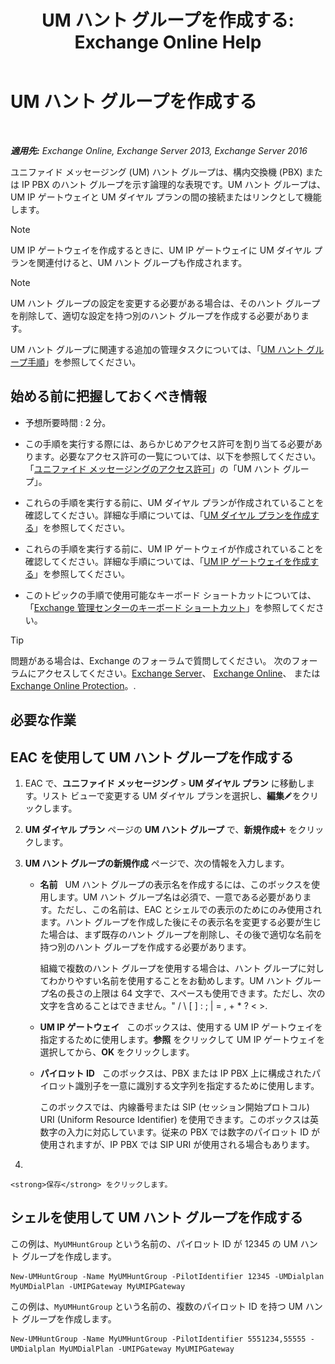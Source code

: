 ﻿---
title: 'UM ハント グループを作成する: Exchange Online Help'
TOCTitle: UM ハント グループを作成する
ms:assetid: 43ecb1ec-5f82-4516-9010-de8f954d3758
ms:mtpsurl: https://technet.microsoft.com/ja-jp/library/Aa997679(v=EXCHG.150)
ms:contentKeyID: 50555768
ms.date: 05/22/2018
mtps_version: v=EXCHG.150
f1_keywords:
- Microsoft.Exchange.Management.SnapIn.Esm.Servers.UnifiedMessaging.CreateUMHuntGroupWizardForm.CreateUMHuntGroupWizardPage1
ms.translationtype: HT
---

# UM ハント グループを作成する

 

_**適用先:** Exchange Online, Exchange Server 2013, Exchange Server 2016_

ユニファイド メッセージング (UM) ハント グループは、構内交換機 (PBX) または IP PBX のハント グループを示す論理的な表現です。UM ハント グループは、UM IP ゲートウェイと UM ダイヤル プランの間の接続またはリンクとして機能します。


> [!NOTE]
> UM IP ゲートウェイを作成するときに、UM IP ゲートウェイに UM ダイヤル プランを関連付けると、UM ハント グループも作成されます。




> [!NOTE]
> UM ハント グループの設定を変更する必要がある場合は、そのハント グループを削除して、適切な設定を持つ別のハント グループを作成する必要があります。



UM ハント グループに関連する追加の管理タスクについては、「[UM ハント グループ手順](um-hunt-group-procedures-exchange-2013-help.md)」を参照してください。

## 始める前に把握しておくべき情報

  - 予想所要時間 : 2 分。

  - この手順を実行する際には、あらかじめアクセス許可を割り当てる必要があります。必要なアクセス許可の一覧については、以下を参照してください。「[ユニファイド メッセージングのアクセス許可](unified-messaging-permissions-exchange-2013-help.md)」の「UM ハント グループ」。

  - これらの手順を実行する前に、UM ダイヤル プランが作成されていることを確認してください。詳細な手順については、「[UM ダイヤル プランを作成する](create-a-um-dial-plan-exchange-2013-help.md)」を参照してください。

  - これらの手順を実行する前に、UM IP ゲートウェイが作成されていることを確認してください。詳細な手順については、「[UM IP ゲートウェイを作成する](create-a-um-ip-gateway-exchange-2013-help.md)」を参照してください。

  - このトピックの手順で使用可能なキーボード ショートカットについては、「[Exchange 管理センターのキーボード ショートカット](keyboard-shortcuts-in-the-exchange-admin-center-exchange-online-protection-help.md)」を参照してください。


> [!TIP]
> 問題がある場合は、Exchange のフォーラムで質問してください。 次のフォーラムにアクセスしてください。<A href="https://go.microsoft.com/fwlink/p/?linkid=60612">Exchange Server</A>、 <A href="https://go.microsoft.com/fwlink/p/?linkid=267542">Exchange Online</A>、 または <A href="https://go.microsoft.com/fwlink/p/?linkid=285351">Exchange Online Protection</A>。.



## 必要な作業

## EAC を使用して UM ハント グループを作成する

1.  EAC で、<strong>ユニファイド メッセージング</strong> \> <strong>UM ダイヤル プラン</strong> に移動します。リスト ビューで変更する UM ダイヤル プランを選択し、<strong>編集</strong>![編集アイコン](images/Bb124582.6f53ccb2-1f13-4c02-bea0-30690e6ea71d(EXCHG.150).gif "編集アイコン")をクリックします。

2.  <strong>UM ダイヤル プラン</strong> ページの <strong>UM ハント グループ</strong> で、<strong>新規作成</strong>![\[追加\] アイコン](images/JJ218640.c1e75329-d6d7-4073-a27d-498590bbb558(EXCHG.150).gif "[追加] アイコン") をクリックします。

3.  <strong>UM ハント グループの新規作成</strong> ページで、次の情報を入力します。
    
      - <strong>名前</strong>   UM ハント グループの表示名を作成するには、このボックスを使用します。UM ハント グループ名は必須で、一意である必要があります。ただし、この名前は、EAC とシェルでの表示のためにのみ使用されます。ハント グループを作成した後にその表示名を変更する必要が生じた場合は、まず既存のハント グループを削除し、その後で適切な名前を持つ別のハント グループを作成する必要があります。
        
        組織で複数のハント グループを使用する場合は、ハント グループに対してわかりやすい名前を使用することをお勧めします。UM ハント グループ名の長さの上限は 64 文字で、スペースも使用できます。ただし、次の文字を含めることはできません。" / \\ \[ \] : ; | = , + \* ? \< \>.
    
      - <strong>UM IP ゲートウェイ</strong>   このボックスは、使用する UM IP ゲートウェイを指定するために使用します。<strong>参照</strong> をクリックして UM IP ゲートウェイを選択してから、<strong>OK</strong> をクリックします。
    
      - <strong>パイロット ID</strong>   このボックスは、PBX または IP PBX 上に構成されたパイロット識別子を一意に識別する文字列を指定するために使用します。
        
        このボックスでは、内線番号または SIP (セッション開始プロトコル) URI (Uniform Resource Identifier) を使用できます。このボックスは英数字の入力に対応しています。従来の PBX では数字のパイロット ID が使用されますが、IP PBX では SIP URI が使用される場合もあります。

4.  
    
    <strong>保存</strong> をクリックします。

## シェルを使用して UM ハント グループを作成する

この例は、`MyUMHuntGroup` という名前の、パイロット ID が 12345 の UM ハント グループを作成します。

    New-UMHuntGroup -Name MyUMHuntGroup -PilotIdentifier 12345 -UMDialplan MyUMDialPlan -UMIPGateway MyUMIPGateway

この例は、`MyUMHuntGroup` という名前の、複数のパイロット ID を持つ UM ハント グループを作成します。

    New-UMHuntGroup -Name MyUMHuntGroup -PilotIdentifier 5551234,55555 -UMDialplan MyUMDialPlan -UMIPGateway MyUMIPGateway


